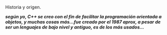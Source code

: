 Historia y origen.

___según yo, C++ se creo con el fin de facilitar la programación orientada a objetos, y muchas cosas más...fue creado por el 1987 aprox, a pesar de ser un lenguajes
de bajo nivel y antiguo, es de los más usados...___



